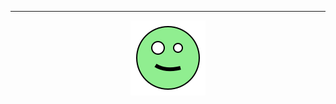 <!-- (arguably) decorative footer -->
---

<p align="center"><img src="/design/spinner.svg" alt="decorative element"></img></p>